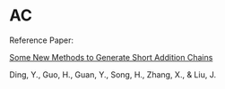 # AC

Reference Paper:

[Some New Methods to Generate Short Addition Chains](https://doi.org/10.46586/tches.v2023.i2.270-285)

Ding, Y., Guo, H., Guan, Y., Song, H., Zhang, X., & Liu, J. 
